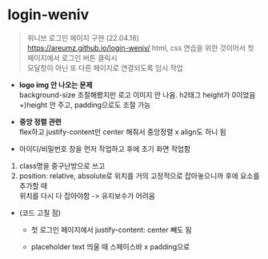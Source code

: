 # login-weniv
> 위니브 로그인 페이지 구현 (22.04.18)   
> https://areumz.github.io/login-weniv/
> html, css 연습을 위한 것이어서 첫 페이지에서 로그인 버튼 클릭시   
모달창이 아닌 또 다른 페이지로 연결되도록 임시 작업

* **logo img 안 나오는 문제**   
background-size 조절해봤지만 로고 이미지 안 나옴. h2태그 height가 0이었음   
+)height 안 주고, padding으로도 조절 가능

* **중앙 정렬 관련**   
flex하고 justify-content만 center 해줘서 중앙정렬 x align도 하니 됨 

* 아이디/비밀번호 창을 먼저 작업하고 후에 초기 화면 작업함   
1. class명을 중구난방으로 쓰고
2. position: relative, absolute로 위치를 거의 고정적으로 잡아놓으니까 후에 요소를 추가할 때   
위치를 다시 다 잡아야함 -> 유지보수가 어려움

* (코드 고칠 점)
    * 첫 로그인 페이지에서 justify-content: center 빼도 됨

    * placeholder text 띄울 때 스페이스바 x padding으로
